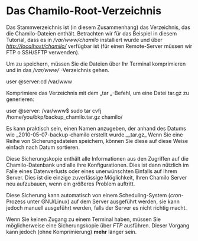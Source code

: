 # Das Chamilo-Root-Verzeichnis

Das Stammverzeichnis ist \(in diesem Zusammenhang\) das Verzeichnis, das die Chamilo-Dateien enthält. Betrachten wir für das Beispiel in diesem Tutorial, dass es in _/var/www/chamilo_ installiert wurde und über [_http://localhost/chamilo/_](http://localhost/chamilo/) verfügbar ist \(für einen Remote-Server müssen wir FTP o SSH/SFTP verwenden\).

Um zu speichern, müssen Sie die Dateien über Ihr Terminal komprimieren und in das _/var/www/_ -Verzeichnis gehen.

user @server:cd /var/www

Komprimiere das Verzeichnis mit dem „tar „-Befehl, um eine Datei tar.gz zu generieren:

user @server: /var/www$ sudo tar cvfj /home/you/bkp/backup\_chamilo.tar.gz chamilo/

Es kann praktisch sein, einen Namen anzugeben, der anhand des Datums wie _2010-05-07-backup-chamilo erstellt wurde.\_\_tar.gz\_ Wenn Sie eine Reihe von Sicherungsdateien speichern, können Sie diese auf diese Weise einfach nach Datum sortieren.

Diese Sicherungskopie enthält alle Informationen aus den Zugriffen auf die Chamilo-Datenbank und alle ihre Konfigurationen. Dies ist dann nützlich im Falle eines Datenverlusts oder eines unerwünschten Einfalls auf Ihrem Server. Dies ist die einzige zuverlässige Möglichkeit, Ihren Chamilo Server neu aufzubauen, wenn ein größeres Problem auftritt.

Diese Sicherung kann automatisch von einem Scheduling-System \(_cron_-Prozess unter GNU/Linux\) auf dem Server ausgeführt werden, sie kann jedoch manuell ausgeführt werden, falls der Server es nicht richtig macht.

Wenn Sie keinen Zugang zu einem Terminal haben, müssen Sie möglicherweise eine Sicherungskopie über _FTP_ ausführen. Dieser Vorgang kann jedoch \(ohne Komprimierung\) **mehr** länger sein.


